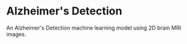 # Alzheimer's Detection
 An Alzheimer's Detection machine learning model using 2D brain MRI images.
